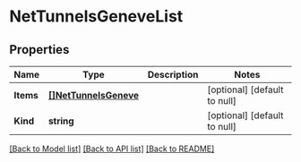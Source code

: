 # NetTunnelsGeneveList

## Properties
Name | Type | Description | Notes
------------ | ------------- | ------------- | -------------
**Items** | [**[]NetTunnelsGeneve**](net_tunnels_geneve.md) |  | [optional] [default to null]
**Kind** | **string** |  | [optional] [default to null]

[[Back to Model list]](../README.md#documentation-for-models) [[Back to API list]](../README.md#documentation-for-api-endpoints) [[Back to README]](../README.md)


